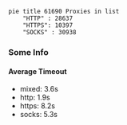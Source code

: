
```mermaid
pie title 61690 Proxies in list
    "HTTP" : 28637
    "HTTPS": 10397
    "SOCKS" : 30938
```

### Some Info
#### Average Timeout

- mixed: 3.6s
- http: 1.9s
- https: 8.2s
- socks: 5.3s